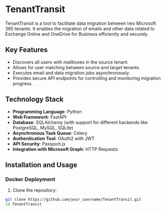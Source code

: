 # TenantTransit

TenantTransit is a tool to facilitate data migration between two Microsoft 365 tenants. It enables the migration of emails and other data related to Exchange Online and OneDrive for Business efficiently and securely.

## Key Features

- Discovers all users with mailboxes in the source tenant.
- Allows for user matching between source and target tenants.
- Executes email and data migration jobs asynchronously.
- Provides secure API endpoints for controlling and monitoring migration progress.

## Technology Stack

- **Programming Language**: Python
- **Web Framework**: FastAPI
- **Database**: SQLAlchemy (with support for different backends like PostgreSQL, MySQL, SQLite)
- **Asynchronous Task Queue**: Celery
- **Authentication Tool**: OAuth2 with JWT
- **API Security**: Passport.js
- **Integration with Microsoft Graph**: HTTP Requests

## Installation and Usage

### Docker Deployment

1. Clone the repository:

```bash
git clone https://github.com/your_username/TenantTransit.git
cd TenantTransit
